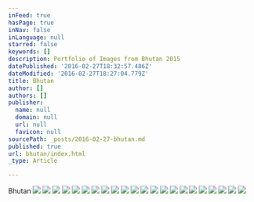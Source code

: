 ```yaml
---
inFeed: true
hasPage: true
inNav: false
inLanguage: null
starred: false
keywords: []
description: Portfolio of Images from Bhutan 2015
datePublished: '2016-02-27T18:32:57.486Z'
dateModified: '2016-02-27T18:27:04.779Z'
title: Bhutan
author: []
authors: []
publisher:
  name: null
  domain: null
  url: null
  favicon: null
sourcePath: _posts/2016-02-27-bhutan.md
published: true
url: bhutan/index.html
_type: Article

---
```

Bhutan
![](https://the-grid-user-content.s3-us-west-2.amazonaws.com/711ee5e9-6fe5-4ed2-8531-07b8d8d3263d.jpg)
![](https://the-grid-user-content.s3-us-west-2.amazonaws.com/66dd0c78-e87a-4984-a8f2-ee002101c761.jpg)
![](https://the-grid-user-content.s3-us-west-2.amazonaws.com/727c7b76-1f89-4577-a989-4b8c4e2232b9.jpg)
![](https://the-grid-user-content.s3-us-west-2.amazonaws.com/f931066a-8db8-45cf-b232-65ee3d801f52.jpg)
![](https://the-grid-user-content.s3-us-west-2.amazonaws.com/51a6d3c0-4587-428a-b99c-c0431b8e05ed.jpg)
![](https://the-grid-user-content.s3-us-west-2.amazonaws.com/57329dec-992a-4b03-b4e4-0a869ecb5dae.jpg)
![](https://the-grid-user-content.s3-us-west-2.amazonaws.com/4867d81d-c69c-4ec0-a824-0baa23ae8e15.jpg)
![](https://the-grid-user-content.s3-us-west-2.amazonaws.com/e02dd844-c8e1-4269-88b8-d21733ef469b.jpg)
![](https://the-grid-user-content.s3-us-west-2.amazonaws.com/14f1c2de-378c-4c8a-a12a-e908fa7c922e.jpg)
![](https://the-grid-user-content.s3-us-west-2.amazonaws.com/b437fd87-fd6e-40e3-9350-230ce7032926.jpg)
![](https://the-grid-user-content.s3-us-west-2.amazonaws.com/41767a6c-01ba-4e92-a010-77c69d170d76.jpg)
![](https://the-grid-user-content.s3-us-west-2.amazonaws.com/1bdc56fb-80c4-4bb9-930e-2aeabd327c31.jpg)
![](https://the-grid-user-content.s3-us-west-2.amazonaws.com/b9133f97-ab5a-4d3f-aad7-0ca1d7d63cae.jpg)
![](https://the-grid-user-content.s3-us-west-2.amazonaws.com/3cde5459-7686-4bfd-80ab-d5ed2647a570.jpg)
![](https://the-grid-user-content.s3-us-west-2.amazonaws.com/fe5301ac-e394-460d-a012-8324801284cc.jpg)
![](https://the-grid-user-content.s3-us-west-2.amazonaws.com/011e6231-d3a9-48e3-87fd-d387185b398f.jpg)
![](https://the-grid-user-content.s3-us-west-2.amazonaws.com/c8611ee7-7d58-4100-847b-13cc5652fcea.jpg)
![](https://the-grid-user-content.s3-us-west-2.amazonaws.com/b26eaa0f-471a-4f3f-af1d-b99e319c8d4b.jpg)
![](https://the-grid-user-content.s3-us-west-2.amazonaws.com/e3e17d75-4b88-4b51-9ab6-bb518e98ead0.jpg)
![](https://the-grid-user-content.s3-us-west-2.amazonaws.com/925613df-c4f3-4bba-a65e-f0bc923f7362.jpg)
![](https://the-grid-user-content.s3-us-west-2.amazonaws.com/dbca631a-2829-499a-9050-8db8c6b4f794.jpg)
![](https://the-grid-user-content.s3-us-west-2.amazonaws.com/a0e4c01b-505b-4a6a-a5d7-0e0a2dd922d4.jpg)